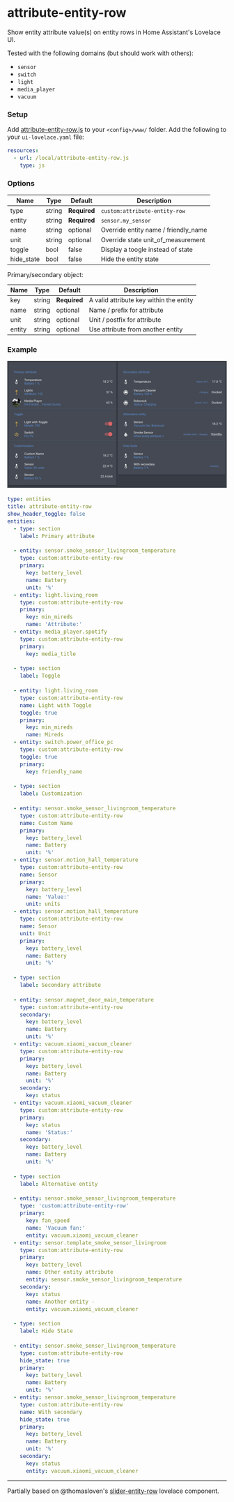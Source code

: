 # attribute-entity-row
Show entity attribute value(s) on entity rows in Home Assistant's Lovelace UI.

Tested with the following domains (but should work with others):

- `sensor`
- `switch`
- `light`
- `media_player`
- `vacuum`

### Setup

Add [attribute-entity-row.js](https://raw.githubusercontent.com/benct/lovelace-attribute-entity-row/master/attribute-entity-row.js) to your `<config>/www/` folder. Add the following to your `ui-lovelace.yaml` file:

```yaml
resources:
  - url: /local/attribute-entity-row.js
    type: js
```

### Options

| Name | Type | Default | Description
| ---- | ---- | ------- | -----------
| type | string | **Required** | `custom:attribute-entity-row`
| entity | string | **Required** | `sensor.my_sensor`
| name | string | optional | Override entity name / friendly_name
| unit | string | optional | Override state unit_of_measurement
| toggle | bool | false | Display a toogle instead of state
| hide_state | bool | false | Hide the entity state

Primary/secondary object:

| Name | Type | Default | Description
| ---- | ---- | ------- | -----------
| key  | string | **Required** | A valid attribute key within the entity
| name | string | optional | Name / prefix for attribute
| unit | string | optional | Unit / postfix for attribute
| entity | string | optional | Use attribute from another entity

### Example

![attribute-entity-row](https://raw.githubusercontent.com/benct/lovelace-attribute-entity-row/master/example.png)

```yaml
type: entities
title: attribute-entity-row
show_header_toggle: false
entities:
  - type: section
    label: Primary attribute

  - entity: sensor.smoke_sensor_livingroom_temperature
    type: custom:attribute-entity-row
    primary:
      key: battery_level
      name: Battery
      unit: '%'
  - entity: light.living_room
    type: custom:attribute-entity-row
    primary:
      key: min_mireds
      name: 'Attribute:'
  - entity: media_player.spotify
    type: custom:attribute-entity-row
    primary:
      key: media_title

  - type: section
    label: Toggle

  - entity: light.living_room
    type: custom:attribute-entity-row
    name: Light with Toggle
    toggle: true
    primary:
      key: min_mireds
      name: Mireds
  - entity: switch.power_office_pc
    type: custom:attribute-entity-row
    toggle: true
    primary:
      key: friendly_name

  - type: section
    label: Customization

  - entity: sensor.smoke_sensor_livingroom_temperature
    type: custom:attribute-entity-row
    name: Custom Name
    primary:
      key: battery_level
      name: Battery
      unit: '%'
  - entity: sensor.motion_hall_temperature
    type: custom:attribute-entity-row
    name: Sensor
    primary:
      key: battery_level
      name: 'Value:'
      unit: units
  - entity: sensor.motion_hall_temperature
    type: custom:attribute-entity-row
    name: Sensor
    unit: Unit
    primary:
      key: battery_level
      name: Battery
      unit: '%'

  - type: section
    label: Secondary attribute

  - entity: sensor.magnet_door_main_temperature
    type: custom:attribute-entity-row
    secondary:
      key: battery_level
      name: Battery
      unit: '%'
  - entity: vacuum.xiaomi_vacuum_cleaner
    type: custom:attribute-entity-row
    primary:
      key: battery_level
      name: Battery
      unit: '%'
    secondary:
      key: status
  - entity: vacuum.xiaomi_vacuum_cleaner
    type: custom:attribute-entity-row
    primary:
      key: status
      name: 'Status:'
    secondary:
      key: battery_level
      name: Battery
      unit: '%'

  - type: section
    label: Alternative entity

  - entity: sensor.smoke_sensor_livingroom_temperature
    type: 'custom:attribute-entity-row'
    primary:
      key: fan_speed
      name: 'Vacuum fan:'
      entity: vacuum.xiaomi_vacuum_cleaner
  - entity: sensor.template_smoke_sensor_livingroom
    type: custom:attribute-entity-row
    primary:
      key: battery_level
      name: Other entity attribute
      entity: sensor.smoke_sensor_livingroom_temperature
    secondary:
      key: status
      name: Another entity -
      entity: vacuum.xiaomi_vacuum_cleaner

  - type: section
    label: Hide State

  - entity: sensor.smoke_sensor_livingroom_temperature
    type: custom:attribute-entity-row
    hide_state: true
    primary:
      key: battery_level
      name: Battery
      unit: '%'
  - entity: sensor.smoke_sensor_livingroom_temperature
    type: custom:attribute-entity-row
    name: With secondary
    hide_state: true
    primary:
      key: battery_level
      name: Battery
      unit: '%'
    secondary:
      key: status
      entity: vacuum.xiaomi_vacuum_cleaner
```

---

Partially based on @thomasloven's [slider-entity-row](https://github.com/thomasloven/lovelace-slider-entity-row) lovelace component.
